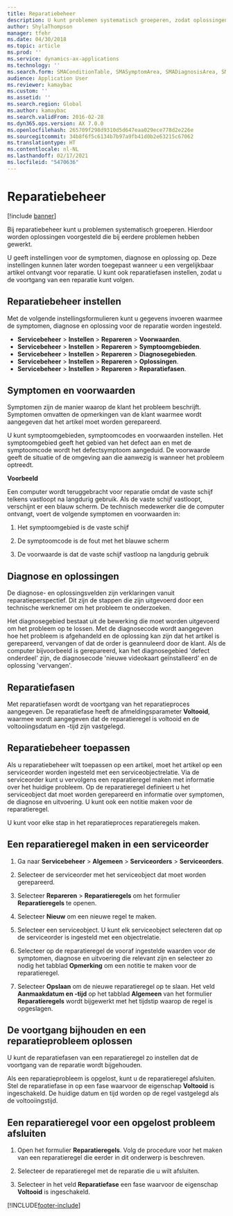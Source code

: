 ```yaml
---
title: Reparatiebeheer
description: U kunt problemen systematisch groeperen, zodat oplossingen worden voorgesteld die bij eerdere problemen hebben gewerkt.
author: ShylaThompson
manager: tfehr
ms.date: 04/30/2018
ms.topic: article
ms.prod: ''
ms.service: dynamics-ax-applications
ms.technology: ''
ms.search.form: SMAConditionTable, SMASymptomArea, SMADiagnosisArea, SMAResolutionTable, SMARepairStage
audience: Application User
ms.reviewer: kamaybac
ms.custom: ''
ms.assetid: ''
ms.search.region: Global
ms.author: kamaybac
ms.search.validFrom: 2016-02-28
ms.dyn365.ops.version: AX 7.0.0
ms.openlocfilehash: 265709f298d9310d5d647eaa029ece778d2e226e
ms.sourcegitcommit: 34b8f6f5c6134b7b97a9fb41d0b2e63215c67062
ms.translationtype: HT
ms.contentlocale: nl-NL
ms.lasthandoff: 02/17/2021
ms.locfileid: "5470636"
---
```

# <a name="repair-management"></a>Reparatiebeheer       

[!include [banner](../includes/banner.md)]


Bij reparatiebeheer kunt u problemen systematisch groeperen. Hierdoor worden oplossingen voorgesteld die bij eerdere problemen hebben gewerkt.

U geeft instellingen voor de symptomen, diagnose en oplossing op. Deze instellingen kunnen later worden toegepast wanneer u een vergelijkbaar artikel ontvangt voor reparatie. U kunt ook reparatiefasen instellen, zodat u de voortgang van een reparatie kunt volgen.

## <a name="setting-up-repair-management"></a>Reparatiebeheer instellen

Met de volgende instellingsformulieren kunt u gegevens invoeren waarmee de symptomen, diagnose en oplossing voor de reparatie worden ingesteld.

- **Servicebeheer** \> **Instellen** \> **Repareren** \> **Voorwaarden**.
- **Servicebeheer** \> **Instellen** \> **Repareren** \> **Symptoomgebieden**.
-  **Servicebeheer** \> **Instellen** \> **Repareren** \> **Diagnosegebieden**.
- **Servicebeheer** \> **Instellen** \> **Repareren** \> **Oplossingen**.
- **Servicebeheer** \> **Instellen** \> **Repareren** \> **Reparatiefasen**.

## <a name="symptoms-and-conditions"></a>Symptomen en voorwaarden

Symptomen zijn de manier waarop de klant het probleem beschrijft. Symptomen omvatten de opmerkingen van de klant waarmee wordt aangegeven dat het artikel moet worden gerepareerd.

U kunt symptoomgebieden, symptoomcodes en voorwaarden instellen. Het symptoomgebied geeft het gebied van het defect aan en met de symptoomcode wordt het defectsymptoom aangeduid. De voorwaarde geeft de situatie of de omgeving aan die aanwezig is wanneer het probleem optreedt.

**Voorbeeld**

Een computer wordt teruggebracht voor reparatie omdat de vaste schijf telkens vastloopt na langdurig gebruik. Als de vaste schijf vastloopt, verschijnt er een blauw scherm. De technisch medewerker die de computer ontvangt, voert de volgende symptomen en voorwaarden in:

1.  Het symptoomgebied is de vaste schijf

2.  De symptoomcode is de fout met het blauwe scherm

3.  De voorwaarde is dat de vaste schijf vastloop na langdurig gebruik

## <a name="diagnosis-and-resolutions"></a>Diagnose en oplossingen

De diagnose- en oplossingsvelden zijn verklaringen vanuit reparatieperspectief. Dit zijn de stappen die zijn uitgevoerd door een technische werknemer om het probleem te onderzoeken.

Het diagnosegebied bestaat uit de bewerking die moet worden uitgevoerd om het probleem op te lossen. Met de diagnosecode wordt aangegeven hoe het probleem is afgehandeld en de oplossing kan zijn dat het artikel is gerepareerd, vervangen of dat de order is geannuleerd door de klant. Als de computer bijvoorbeeld is gerepareerd, kan het diagnosegebied 'defect onderdeel' zijn, de diagnosecode 'nieuwe videokaart geïnstalleerd' en de oplossing 'vervangen'.

## <a name="repair-stages"></a>Reparatiefasen

Met reparatiefasen wordt de voortgang van het reparatieproces aangegeven. De reparatiefase heeft de afmeldingsparameter **Voltooid**, waarmee wordt aangegeven dat de reparatieregel is voltooid en de voltooiingsdatum en -tijd zijn vastgelegd.

## <a name="applying-repair-management"></a>Reparatiebeheer toepassen

Als u reparatiebeheer wilt toepassen op een artikel, moet het artikel op een serviceorder worden ingesteld met een serviceobjectrelatie. Via de serviceorder kunt u vervolgens een reparatieregel maken met informatie over het huidige probleem. Op de reparatieregel definieert u het serviceobject dat moet worden gerepareerd en informatie over symptomen, de diagnose en uitvoering. U kunt ook een notitie maken voor de reparatieregel.

U kunt voor elke stap in het reparatieproces reparatieregels maken.

## <a name="create-a-repair-line-on-a-service-order"></a>Een reparatieregel maken in een serviceorder

1.  Ga naar **Servicebeheer** \> **Algemeen** \> **Serviceorders** \> **Serviceorders**.

2.  Selecteer de serviceorder met het serviceobject dat moet worden gerepareerd.

3.  Selecteer **Repareren** \> **Reparatieregels** om het formulier **Reparatieregels** te openen.

4.  Selecteer **Nieuw** om een nieuwe regel te maken.

5.  Selecteer een serviceobject. U kunt elk serviceobject selecteren dat op de serviceorder is ingesteld met een objectrelatie.

6.  Selecteer op de reparatieregel de vooraf ingestelde waarden voor de symptomen, diagnose en uitvoering die relevant zijn en selecteer zo nodig het tabblad **Opmerking** om een notitie te maken voor de reparatieregel.

7.  Selecteer **Opslaan** om de nieuwe reparatieregel op te slaan. Het veld **Aanmaakdatum en -tijd** op het tabblad **Algemeen** van het formulier **Reparatieregels** wordt bijgewerkt met het tijdstip waarop de regel is opgeslagen.

## <a name="tracking-progress-and-resolving-a-repair-issue"></a>De voortgang bijhouden en een reparatieprobleem oplossen

U kunt de reparatiefasen van een reparatieregel zo instellen dat de voortgang van de reparatie wordt bijgehouden.

Als een reparatieprobleem is opgelost, kunt u de reparatieregel afsluiten. Stel de reparatiefase in op een fase waarvoor de eigenschap **Voltooid** is ingeschakeld. De huidige datum en tijd worden op de regel vastgelegd als de voltooiingstijd.

## <a name="close-a-repair-line-for-a-resolved-issue"></a>Een reparatieregel voor een opgelost probleem afsluiten

1.  Open het formulier **Reparatieregels**. Volg de procedure voor het maken van een reparatieregel die eerder in dit onderwerp is beschreven.

2.  Selecteer de reparatieregel met de reparatie die u wilt afsluiten.

3.  Selecteer in het veld **Reparatiefase** een fase waarvoor de eigenschap **Voltooid** is ingeschakeld.

  




[!INCLUDE[footer-include](../../includes/footer-banner.md)]